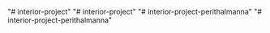 "# interior-project" 
"# interior-project" 
"# interior-project-perithalmanna" 
"# interior-project-perithalmanna" 
